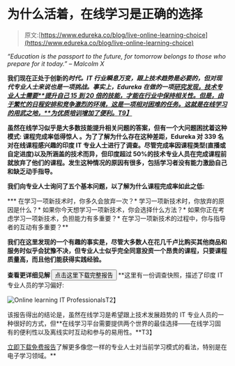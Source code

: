 # 为什么活着，在线学习是正确的选择

> 原文:[https://www.edureka.co/blog/live-online-learning-choice](https://www.edureka.co/blog/live-online-learning-choice)

*“Education is the passport to the future, for tomorrow belongs to those who prepare for it today.” – Malcolm X*

**我们现在正处于创新的*时代。IT 行业瞬息万变，跟上技术趋势是必要的，但对现代专业人士来说也是一项挑战。事实上，Edureka 在做的一项[研究发现，技术专业人士需要**提升自己 15 到 20 倍的技能，才能在行业中保持相关性。但是，由于繁忙的日程安排和竞争激烈的环境，这是一项相对困难的任务。这就是在线学习的用武之地，**为优质培训增加了便利。**T9】**](https://www.edureka.co/blog/top-technical-skills-to-secure-jobs-of-the-future/)***

**虽然在线学习似乎是大多数技能提升相关问题的答案，但有一个大问题困扰着这种模式: **课程完成率低得惊人** 。为了了解为什么存在这种差距，Edureka 对 339 名对在线课程感兴趣的印度 IT 专业人士进行了调查。尽管完成率因课程类型(直播或自定进度)以及所涵盖的技术而异，但印度超过 50%的技术专业人员在完成课程前就放弃了他们的课程。发生这种情况的原因有很多，包括学习者没有能力激励自己和缺乏动手指导。**

**我们向专业人士询问了五个基本问题，以了解为什么课程完成率如此之低:**

***   在学习一项新技术时，你多久会放弃一次？*   学习一项新技术时，你放弃的原因是什么？*   如果你今天想学习一项新技术，你会选择什么方法？*   如果你正在考虑学习一项新技术，负担能力有多重要？*   在学习一项新技术的过程中，你与指导者的互动有多重要？**

**我们在这里发现的一个有趣的事实是，尽管大多数人在花几千卢比购买其他商品和服务时似乎会犹豫不决，但专业人士似乎完全同意投资一个昂贵的课程，只要课程质量高，而且他们能获得实践经验。**

**查看更详细见解 [<button>点击这里下载完整报告</button>](https://s3.amazonaws.com/affiliates-bucket/Edureka_E-Learning+Behavior+Report+2018)** **这里有一份调查快照，描述了印度 IT 专业人员的学习偏好:

![Online learning IT Professionals](../Images/c09f20c98c19352e31070f685a3859cb.png)T2】

该报告得出的结论是，虽然在线学习是希望跟上技术发展趋势的 IT 专业人员的一种很好的方式，但**在线学习平台需要提供两个世界的最佳选择——在线学习固有的便利性以及离线实时互动和参与的易用性。**T3】

[立即下载免费报告](https://s3.amazonaws.com/affiliates-bucket/Edureka_E-Learning+Behavior+Report+2018)了解更多像您一样的专业人士对当前学习模式的看法，特别是在电子学习领域。**